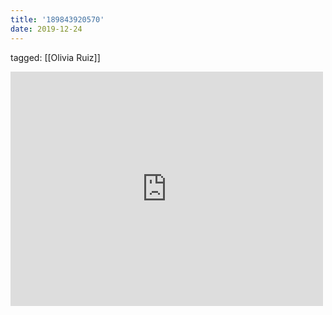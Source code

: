 ```yaml
---
title: '189843920570'
date: 2019-12-24
---
```

tagged: [[Olivia Ruiz]]
<iframe allow="accelerometer; autoplay; clipboard-write; encrypted-media; gyroscope; picture-in-picture" allowfullscreen="" frameborder="0" height="375" id="youtube_iframe" src="https://www.youtube.com/embed/u2uKaPeeDTs?feature=oembed&amp;enablejsapi=1&amp;origin=https://safe.txmblr.com&amp;wmode=opaque" width="500"></iframe>
